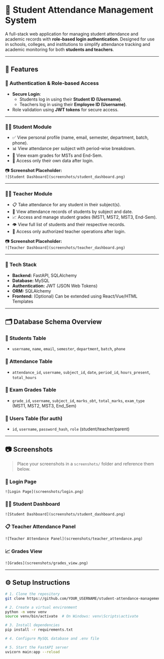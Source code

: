 # 🏫 Student Attendance Management System

A full-stack web application for managing student attendance and academic records with **role-based login authentication**. Designed for use in schools, colleges, and institutions to simplify attendance tracking and academic monitoring for both **students and teachers**.

---

## 🚀 Features

### 🔐 Authentication & Role-based Access
- **Secure Login**:
  - Students log in using their **Student ID (Username)**.
  - Teachers log in using their **Employee ID (Username)**.
- Role validation using **JWT tokens** for secure access.

---

### 👨‍🎓 Student Module

- ✅ View personal profile (name, email, semester, department, batch, phone).
- 📊 View attendance per subject with period-wise breakdown.
- 📄 View exam grades for MSTs and End-Sem.
- 🔐 Access only their own data after login.

📷 **Screenshot Placeholder:**  
`![Student Dashboard](screenshots/student_dashboard.png)`

---

### 👨‍🏫 Teacher Module

- 📋 Take attendance for any student in their subject(s).
- 📅 View attendance records of students by subject and date.
- 📈 Access and manage student grades (MST1, MST2, MST3, End-Sem).
- 👁️ View full list of students and their respective records.
- 🔐 Access only authorized teacher operations after login.

📷 **Screenshot Placeholder:**  
`![Teacher Dashboard](screenshots/teacher_dashboard.png)`

---

### 🧱 Tech Stack

- **Backend:** FastAPI, SQLAlchemy
- **Database:** MySQL
- **Authentication:** JWT (JSON Web Tokens)
- **ORM:** SQLAlchemy
- **Frontend:** (Optional) Can be extended using React/Vue/HTML Templates

---

## 🗂️ Database Schema Overview

### 📄 Students Table
- `username`, `name`, `email`, `semester`, `department`, `batch`, `phone`

### 📄 Attendance Table
- `attendance_id`, `username`, `subject_id`, `date`, `period_id`, `hours_present`, `total_hours`

### 📄 Exam Grades Table
- `grade_id`, `username`, `subject_id`, `marks_obt`, `total_marks`, `exam_type` (MST1, MST2, MST3, End_Sem)

### 📄 Users Table (for auth)
- `id`, `username`, `password_hash`, `role` (student/teacher/parent)

---

## 📷 Screenshots

> Place your screenshots in a `screenshots/` folder and reference them below.

### 🔐 Login Page
`![Login Page](screenshots/login.png)`

### 👨‍🎓 Student Dashboard
`![Student Dashboard](screenshots/student_dashboard.png)`

### 📋 Teacher Attendance Panel
`![Teacher Attendance Panel](screenshots/teacher_attendance.png)`

### 📈 Grades View
`![Grades](screenshots/grades_view.png)`

---

## ⚙️ Setup Instructions

```bash
# 1. Clone the repository
git clone https://github.com/YOUR_USERNAME/student-attendance-management.git

# 2. Create a virtual environment
python -m venv venv
source venv/bin/activate  # On Windows: venv\Scripts\activate

# 3. Install dependencies
pip install -r requirements.txt

# 4. Configure MySQL database and .env file

# 5. Start the FastAPI server
uvicorn main:app --reload
